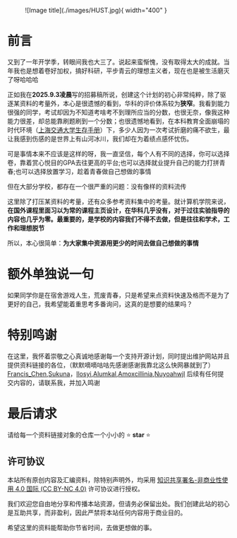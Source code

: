 <figure markdown>
  ![Image title](./images/HUST.jpg){ width="400" }
</figure>

# 前言

又到了一年开学季，转眼间我也大三了。说起来蛮惭愧，没有取得太大的成就。当年我也是想着卷好加权，搞好科研，平步青云的理想主义者，现在也是被生活磨灭了呀哈哈哈

正如我在**2025.9.3凌晨**写的招募稿所说，创建这个计划的初心非常纯粹，除了驱逐某资料的考量外，本心是很遗憾的看到，华科的评价体系较为**狭窄**。我看到能力很强的同学，考试却因为不知道考啥考不到理所应当的分数，也很无奈，像我这种能力很差，却总能靠刷题刷到一个分数；也很遗憾地看到，在本科教育全面崩塌的时代环境（[上海交通大学生存手册](https://github.com/SurviveSJTU/SurviveSJTUManual/blob/master/SUMMARY.md)）下，多少人因为一次考试折磨的痛不欲生，最让我感到伤感的是世界上有山河冰川，我们却在为着绩点感怀忧伤。

可是事情本来不应该是这样的呀，我一直坚信，每个人有不同的选择，你可以选择卷，靠着赏心悦目的GPA去往更高的平台;也可以选择就业提升自己的能力打拼青春;也可以选择放置学习，趁着青春做自己想做的事情

但在大部分学校，都存在一个很严重的问题：没有像样的资料流传

这里除了打压某资料的考量，还有众多参考资料集中的考量。就计算机学院来说，**在国外课程里面习以为常的课程主页设计，在华科几乎没有，对于过往实验指导的内容也几乎为零。最重要的，是学校的内容我们不得不去做，但是往往和学术，工作和理想脱节**

所以，本心很简单：**为大家集中资源用更少的时间去做自己想做的事情**

# 额外单独说一句

如果同学你是在宿舍游戏人生，荒废青春，只是希望来点资料快速及格而不是为了更好的自己，我希望能着重思考多番询问，这真的是想要的结果吗？

# 特别鸣谢

在这里，我怀着崇敬之心真诚地感谢每一个支持开源计划，同时提出维护网站并且提供资料链接的各位，（默默嘀嘀咕咕先感谢感谢我靠北这么快网暴就到了）[Francis_Chen](https://github.com/YuhangChen1),[Sukuna](https://github.com/SukunaShinmyoumaru-hust)，[Ilosyi](https://github.com/Ilosyi),[Alumkal](https://github.com/alumkal),[Amoxcillinia](https://github.com/Amoxcillinia),[Nuyoahwjl](https://github.com/Nuyoahwjl)
后续有任何提交内容的，请联系我，并加入鸣谢

# 最后请求

请给每一个资料链接对象的仓库一个小小的 ⭐ **star** ⭐

## 许可协议

本站所有原创内容及汇编资料，除特别声明外，均采用 [知识共享署名-非商业性使用 4.0 国际 (CC BY-NC 4.0)](https://creativecommons.org/licenses/by-nc/4.0/deed.zh-Hans) 许可协议进行授权。

我们欢迎您自由地分享和传播本站资源，但请务必保留出处。我们创建此站的初心是互助共享，而非盈利，因此严禁将本站任何内容用于商业目的。

希望这里的资料能帮助你节省时间，去做更想做的事。